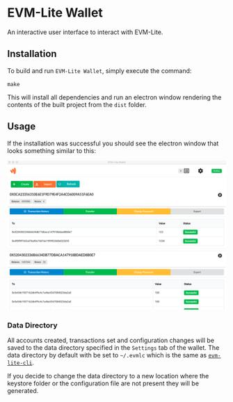 # EVM-Lite Wallet

An interactive user interface to interact with EVM-Lite.

## Installation
To build and run `EVM-Lite Wallet`, simply execute the command: 

```
make
```

This will install all dependencies and  run an electron window 
rendering the contents of the built project from the `dist` folder.

## Usage
If the installation was successful you should see the electron window 
that looks something similar to this:

![Alt Wallet Homepage](artifacts/homepage.png?raw=true "Wallet")

### Data Directory
All accounts created, transactions set and configuration changes will
be saved to the data directory specified in the `Settings` tab of the
wallet. The data directory by default with be set to 
`~/.evmlc` which is the same as 
[`evm-lite-cli`](https://github.com/mosaicnetworks/evm-lite-cli).

If you decide to change the data directory to a new location where
the keystore folder or the configuration file are not present they will
be generated.

